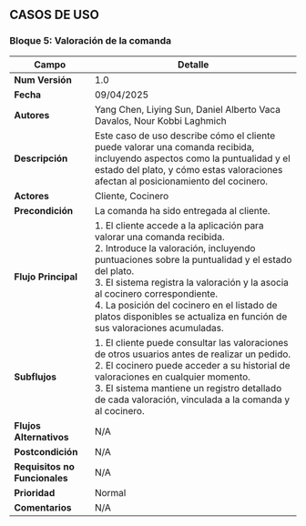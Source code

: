 ## CASOS DE USO

### Bloque 5: Valoración de la comanda

| Campo                     | Detalle                                                                 |
|---------------------------|-------------------------------------------------------------------------|
| **Num Versión**           | 1.0                                                                     |
| **Fecha**                 | 09/04/2025                                                              |
| **Autores**               | Yang Chen, Liying Sun, Daniel Alberto Vaca Davalos, Nour Kobbi Laghmich |
| **Descripción**           | Este caso de uso describe cómo el cliente puede valorar una comanda recibida, incluyendo aspectos como la puntualidad y el estado del plato, y cómo estas valoraciones afectan al posicionamiento del cocinero. |
| **Actores**               | Cliente, Cocinero                                                       |
| **Precondición**          | La comanda ha sido entregada al cliente.                                |
| **Flujo Principal**       | 1. El cliente accede a la aplicación para valorar una comanda recibida. <br> 2. Introduce la valoración, incluyendo puntuaciones sobre la puntualidad y el estado del plato. <br> 3. El sistema registra la valoración y la asocia al cocinero correspondiente. <br> 4. La posición del cocinero en el listado de platos disponibles se actualiza en función de sus valoraciones acumuladas. |
| **Subflujos**             | 1. El cliente puede consultar las valoraciones de otros usuarios antes de realizar un pedido. <br> 2. El cocinero puede acceder a su historial de valoraciones en cualquier momento. <br> 3. El sistema mantiene un registro detallado de cada valoración, vinculada a la comanda y al cocinero. |
| **Flujos Alternativos**   | N/A                                                                     |
| **Postcondición**         | N/A                                                                     |
| **Requisitos no Funcionales** | N/A                                                                 |
| **Prioridad**             | Normal                                                                  |
| **Comentarios**           | N/A                                                                     |
